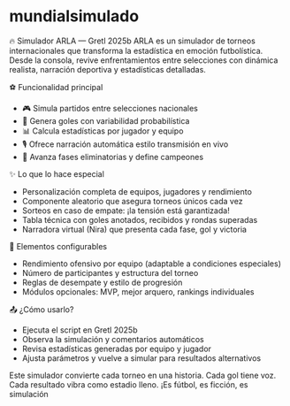 # mundialsimulado
🔥 Simulador ARLA — Gretl 2025b
ARLA es un simulador de torneos internacionales que transforma la estadística en emoción futbolística. Desde la consola, revive enfrentamientos entre selecciones con dinámica realista, narración deportiva y estadísticas detalladas.

⚽ Funcionalidad principal
- 🎮 Simula partidos entre selecciones nacionales
- 🎲 Genera goles con variabilidad probabilística
- 📊 Calcula estadísticas por jugador y equipo
- 🎙️ Ofrece narración automática estilo transmisión en vivo
- 🏁 Avanza fases eliminatorias y define campeones

✨ Lo que lo hace especial
- Personalización completa de equipos, jugadores y rendimiento
- Componente aleatorio que asegura torneos únicos cada vez
- Sorteos en caso de empate: ¡la tensión está garantizada!
- Tabla técnica con goles anotados, recibidos y rondas superadas
- Narradora virtual (Nira) que presenta cada fase, gol y victoria

🎯 Elementos configurables
- Rendimiento ofensivo por equipo (adaptable a condiciones especiales)
- Número de participantes y estructura del torneo
- Reglas de desempate y estilo de progresión
- Módulos opcionales: MVP, mejor arquero, rankings individuales

📤 ¿Cómo usarlo?
- Ejecuta el script en Gretl 2025b
- Observa la simulación y comentarios automáticos
- Revisa estadísticas generadas por equipo y jugador
- Ajusta parámetros y vuelve a simular para resultados alternativos

Este simulador convierte cada torneo en una historia. Cada gol tiene voz. Cada resultado vibra como estadio lleno.
¡Es fútbol, es ficción, es simulación
